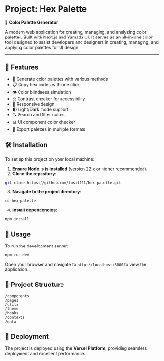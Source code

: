 # Project: Hex Palette

🎨 **Color Palette Generator**

A modern web application for creating, managing, and analyzing color palettes. Built with Next.js and Yamada UI.
It serves as an all-in-one color tool designed to assist developers and designers in creating, managing, and applying color palettes for UI design

---

## 🚀 Features

- 🎨 Generate color palettes with various methods
- 📋 Copy hex codes with one click
- 👁 Color blindness simulation
- ⚖️ Contrast checker for accessibility
- 📱 Responsive design
- 🌓 Light/Dark mode support
- 🔍 Search and filter colors
- 📊 UI component color checker
- 🔄 Export palettes in multiple formats

## 🛠 Installation
To set up this project on your local machine:
1. **Ensure Node.js is installed** (version 22.x or higher recommended).
2. **Clone the repository**:

```bash
git clone https://github.com/tosif121/hex-palette.git
```

3. **Navigate to the project directory**:

```bash
cd hex-palette
```

4. **Install dependencies**:

```bash
npm install
```

## 📖 Usage
To run the development server:

```bash
npm run dev
```

Open your browser and navigate to `http://localhost:3000` to view the application.

## 📁 Project Structure

```
/components
/pages
/utils
/theme
/hooks
/contexts
/data
```

## 🚀 Deployment
The project is deployed using the **Vercel Platform**, providing seamless deployment and excellent performance.